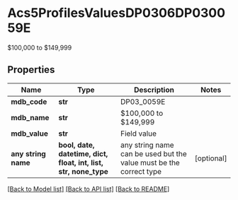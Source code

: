# Acs5ProfilesValuesDP0306DP030059E

$100,000 to $149,999

## Properties
Name | Type | Description | Notes
------------ | ------------- | ------------- | -------------
**mdb_code** | **str** | DP03_0059E | 
**mdb_name** | **str** | $100,000 to $149,999 | 
**mdb_value** | **str** | Field value | 
**any string name** | **bool, date, datetime, dict, float, int, list, str, none_type** | any string name can be used but the value must be the correct type | [optional]

[[Back to Model list]](../README.md#documentation-for-models) [[Back to API list]](../README.md#documentation-for-api-endpoints) [[Back to README]](../README.md)


